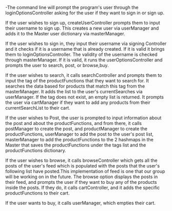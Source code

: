 -The command line will prompt the program's user through the loginOptionsController asking for the user if they want to
sign in or sign up. 

If the user wishes to sign up, createUserController prompts them to input their username to sign up.
This creates a new user via userManager and adds it to the Master user dictionary via masterManager. 

If the user wishes to sign in, they input their username via signing Controller and it checks if it is a username that
is already created. If it is valid it brings them to loginOptionsController. The validity of the username is checked
through masterManager. If it is valid, it runs the userOptionsController and prompts the user to search, post, or
browse,buy.

If the user wishes to search, it calls searchController and prompts them to input the tag of the productFunctions that they want
to search for. It searches the data based for products that match this tag from the masterManager. It adds the list to
the user's currentSearches via userManager. If the tag does not exist, an empty list is returned. It prompts the user
via cartManager if they want to add any products from their currentSearchList to their cart.

If the user wishes to Post, the user is prompted to input information about the post and about the productFunctions, and from
there, it calls postManager to create the post, and productManager to create the productFunctions, userManager to add the post
to the user's post list, masterManager to add the productFunctions to the 2 hashmaps in the Master that saves the productFunctions under
 the tags list and the productFunctions dictionary.

If the user wishes to browse, it calls browseController which gets all the posts of the user's feed which is populated
with the posts that the user's following list have posted.This implementation of feed is one that our group will be
working on in the future. The browse option displays the posts in their feed, and prompts the user if they want to buy
 any of the products inside the posts. If they do, it calls cartController, and it adds the specific productFunctions to their
 cart.

If the user wants to buy, it calls userManager, which empties their cart.